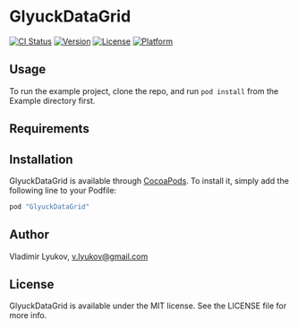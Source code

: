 # GlyuckDataGrid

[![CI Status](http://img.shields.io/travis/Glyuck/GlyuckDataGrid.svg?style=flat)](https://travis-ci.org/Glyuck/GlyuckDataGrid)
[![Version](https://img.shields.io/cocoapods/v/GlyuckDataGrid.svg?style=flat)](http://cocoapods.org/pods/GlyuckDataGrid)
[![License](https://img.shields.io/cocoapods/l/GlyuckDataGrid.svg?style=flat)](http://cocoapods.org/pods/GlyuckDataGrid)
[![Platform](https://img.shields.io/cocoapods/p/GlyuckDataGrid.svg?style=flat)](http://cocoapods.org/pods/GlyuckDataGrid)

## Usage

To run the example project, clone the repo, and run `pod install` from the Example directory first.

## Requirements

## Installation

GlyuckDataGrid is available through [CocoaPods](http://cocoapods.org). To install
it, simply add the following line to your Podfile:

```ruby
pod "GlyuckDataGrid"
```

## Author

Vladimir Lyukov, v.lyukov@gmail.com

## License

GlyuckDataGrid is available under the MIT license. See the LICENSE file for more info.
